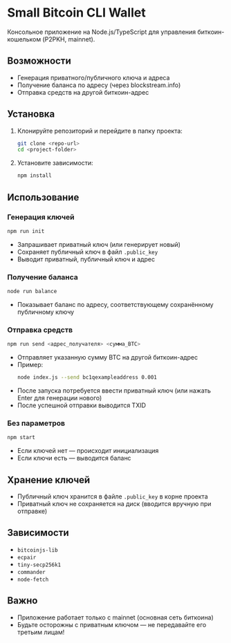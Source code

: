 # Small Bitcoin CLI Wallet

Консольное приложение на Node.js/TypeScript для управления биткоин-кошельком (P2PKH, mainnet).

## Возможности
- Генерация приватного/публичного ключа и адреса
- Получение баланса по адресу (через blockstream.info)
- Отправка средств на другой биткоин-адрес

## Установка

1. Клонируйте репозиторий и перейдите в папку проекта:
   ```sh
   git clone <repo-url>
   cd <project-folder>
   ```
2. Установите зависимости:
   ```sh
   npm install
   ```

## Использование

### Генерация ключей

```sh
npm run init
```
- Запрашивает приватный ключ (или генерирует новый)
- Сохраняет публичный ключ в файл `.public_key`
- Выводит приватный, публичный ключ и адрес

### Получение баланса

```sh
node run balance
```
- Показывает баланс по адресу, соответствующему сохранённому публичному ключу

### Отправка средств

```sh
npm run send <адрес_получателя> <сумма_BTC>
```
- Отправляет указанную сумму BTC на другой биткоин-адрес
- Пример:
  ```sh
  node index.js --send bc1qexampleaddress 0.001
  ```
- После запуска потребуется ввести приватный ключ (или нажать Enter для генерации нового)
- После успешной отправки выводится TXID

### Без параметров

```sh
npm start
```
- Если ключей нет — происходит инициализация
- Если ключи есть — выводится баланс

## Хранение ключей
- Публичный ключ хранится в файле `.public_key` в корне проекта
- Приватный ключ не сохраняется на диск (вводится вручную при отправке)

## Зависимости
- `bitcoinjs-lib`
- `ecpair`
- `tiny-secp256k1`
- `commander`
- `node-fetch`

## Важно
- Приложение работает только с mainnet (основная сеть биткоина)
- Будьте осторожны с приватным ключом — не передавайте его третьим лицам!
